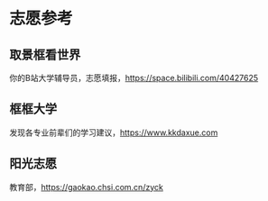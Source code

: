 # 志愿参考

## 取景框看世界<!-- {docsify-ignore} -->

你的B站大学辅导员，志愿填报，https://space.bilibili.com/40427625

## 框框大学<!-- {docsify-ignore} -->

发现各专业前辈们的学习建议，https://www.kkdaxue.com

## 阳光志愿<!-- {docsify-ignore} -->

教育部，https://gaokao.chsi.com.cn/zyck